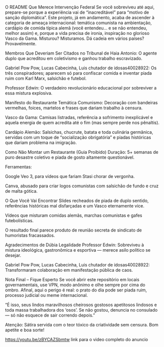 O README Que Merece Intervenção Federal
Se você sobreviveu até aqui, prepare-se porque a experiência vai de “inacreditável” para “motivo de sanção diplomática”. Este projeto, já em andamento, acaba de ascender à categoria de ameaça internacional: temática comunista na ambientação, cardápio de comida típica alemã (você entendeu… e se não entendeu, melhor assim) e, porque a vida precisa de ironia, inspiração no glorioso Vasco da Gama. Misturou? Misturamos. Dá cadeia em vários países? Provavelmente.

Membros Que Deveriam Ser Citados no Tribunal de Haia
Antonio: O agente duplo que acreditou em coletivismo e ganhou trabalho escravizado.

Gabriel Pow Pow, Lucas Cabecinha, Luis chutador de idosas40028922: Os três conspiradores; aparecem só para confiscar comida e inventar piada ruim com Karl Marx, salsichão e futebol.

Professor Edwin: O verdadeiro revolucionário educacional por sobreviver a essa mistura explosiva.

Manifesto do Restaurante
Temática
Comunismo: Decoração com bandeiras vermelhas, foices, martelos e frases que dariam trabalho à censura.

Vasco da Gama: Camisas listradas, referência a sofrimento inexplicável e aquela energia de quem acredita até o fim (mas sempre perde nos pênaltis).

Cardápio Alemão: Salsichas, chucrute, batata e toda culinária germânica, servidas com um toque de “socialização obrigatória” e piadas históricas que dariam problema na imigração.

Como Não Montar um Restaurante (Guia Proibido)
Duração: 5+ semanas de puro desastre coletivo e piada de gosto altamente questionável.

Ferramentas:

Google Veo 3, para vídeos que fariam Stasi chorar de vergonha.

Canva, abusado para criar logos comunistas com salsichão de fundo e cruz de malta gótica.

O Que Você Vai Encontrar
Slides recheados de piada de duplo sentido, referências históricas mal disfarçadas e um Vasco eternamente vice.

Vídeos que misturam comidas alemãs, marchas comunistas e gafes futebolísticas.

O resultado final parece produto de reunião secreta de sindicato de humoristas fracassados.

Agradecimentos de Dúbia Legalidade
Professor Edwin: Sobreviveu à mistura ideológica, gastronômica e esportiva — merece asilo político se desejar.

Gabriel Pow Pow, Lucas Cabecinha, Luis chutador de idosas40028922: Transformaram colaboração em manifestação pública de caos.

Nota Final – Fique Esperto
Se você abrir este repositório em locais governamentais, use VPN, modo anônimo e olhe sempre por cima do ombro. Afinal, aqui o perigo é real: o prato do dia pode ser piada ruim, processo judicial ou meme internacional.

“É isso, seus lindos maravilhosos cheirosos gostosos apetitosos lindosos e toda massa trabalhadora dos ‘osos’. Se não gostou, denuncia no consulado — só não esquece de sair correndo depois.”

Atenção: Sátira servida com o teor tóxico da criatividade sem censura. Bom apetite e boa sorte!

https://youtu.be/zBYCAZSbmtw link para o video completo do anuncio

